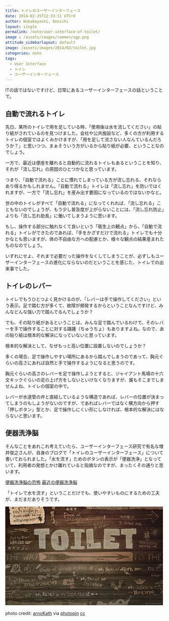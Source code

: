 ```yaml
---
title: トイレのユーザーインターフェース
date: 2014-02-25T12:33:11 UTC+9
author: Wakabayashi, Kenichi
layout: single
permalink: /note/user-interface-of-toilet/
image : /assets/images/common/ogp.png
attitude_sidebarlayout: default
image: /assets/images/2014/02/toilet.jpg
categories: note
tags:
  - User Interface
  - トイレ
  - ユーザーインターフェース
---
```

ITの話ではないですけど、日常にあるユーザーインターフェースの話ということで。

## 自動で流れるトイレ
先日、某所のトイレで用を足している時、「使用後は水を流してください」の貼り紙がされているのを見つけました。会社や公共施設など、多くの方が利用するトイレの個室ではよくみかけますが、「用を足して流さない人なんているんだろうか？」と思いつつ、まぁそういう方がいるから貼り紙が必要、ということなのでしょう。

一方で、最近は便座を離れると自動的に流れるトイレもあるということを知り、それが「流し忘れ」の原因のひとつかなと思っています。

つまり、「自動で流れる」ことに慣れてしまっている方が流し忘れる、それならあり得るかもしれません。「自動で流れる」トイレは「流し忘れ」を防いではくれますが、一方で「流し忘れ」を産み出す要因になっているのではないかなと。

世の中のトイレがすべて「自動で流れる」になってくれれば、「流し忘れる」こともないのでしょうが、もう少し普及度が上がらないことには、「流し忘れ防止」よりも「流し忘れ助長」に働いてしまうように思います。

もし、操作する部分に触れなくて良いという「衛生上の観点」から、「自動で流れる」トイレができたのであれば、「手をかざすだけで流れる」トイレでも十分かなとも思いますが、体の不自由な方への配慮とか、様々な観点の結果産まれたものなのでしょう。

いずれにせよ、それまで必要だった操作をなくしてしまうことが、必ずしもユーザーインターフェースの進化にならないのだということを感じた、トイレでの出来事でした。

## トイレのレバー
トイレでもうひとつよく見かけるのが、「レバーは手で操作してください」という表示。足で踏む方が多くて、故障が頻発するからということなんですけど、みんなどんな強い力で踏んでるんでしょうか？

でも、その貼り紙があるということは、みんな足で踏んでいるわけで、そのレバーを手で操作することに対する躊躇（ちゅうちょ）もありますよね。なので、あの貼り紙は根本的な解決になっていないと思っています。

根本的な解決として、なぜもっと高い位置に設置しないのでしょうか？

多くの場合、足で操作しやすい場所にあるから踏んでしまうのであって、胸元ぐらいの高さにあれば自然と手で操作するようになると思うのです。

胸元ぐらいの高さのレバーを足で操作しようとすると、ジャイアント馬場の十六文キックぐらいの足の上げ方をしないといけなくなりますが、誰もそこまでしませんよね、トイレの個室の中で。

レバーが水道管の弁と直結しているような構造であれば、レバーの位置が決まってしまうのもしようがないのですが、であればレバーではなく横方向から押す「押しボタン」型とか、足で操作しにくい形にしなければ、根本的な解決にはならないと思います。

## 便器洗浄脳

そんなことをあれこれ考えていたら、ユーザーインターフェース研究で有名な増井俊之さんが、自身のブログで「トイレのユーザーインターフェース」について書いておられました。「水を流す」ためのボタンの表示が「便器洗浄」となっていて、利用者の発想とかけ離れていると指摘なのですが、まったくその通りと思います。

[便器洗浄脳の恐怖](http://masui.blog.jp/archives/2509691.html)
[最近の便器洗浄脳](http://masui.blog.jp/archives/3350455.html)

「トイレで水を流す」ということだけでも、使いやすいものにするための工夫が、まだまだありそうです。

![toilet](/assets/images/2014/02/toilet.jpg)

photo credit: [arnoKath](http://www.flickr.com/photos/typoatelier/4848221755/) via [photopin](http://photopin.com) [cc](http://creativecommons.org/licenses/by-nc-sa/2.0/)